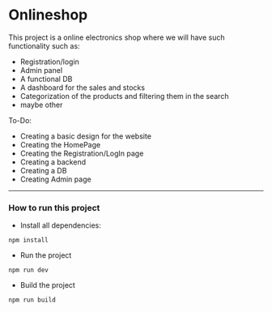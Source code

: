 # Onlineshop

This project is a online electronics shop where we will have such functionality such as: 
- Registration/login
- Admin panel
- A functional DB
- A dashboard for the sales and stocks
- Categorization of the products and filtering them in the search
- maybe other

To-Do: 
- Creating a basic design for the website
- Creating the HomePage
- Creating the Registration/LogIn page
- Creating a backend
- Creating a DB
- Creating Admin page

---
### How to run this project 

- Install all dependencies: 
``` 
npm install
```

- Run the project
```
npm run dev
```

- Build the project
```
npm run build
```
